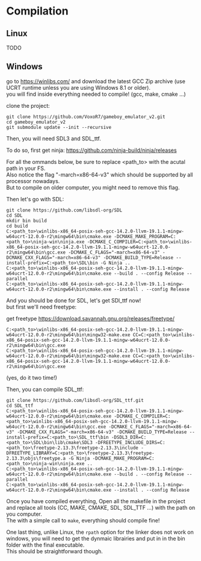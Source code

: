 # Compilation

## Linux

TODO

## Windows

go to https://winlibs.com/ and download the latest GCC Zip archive (use UCRT runtime unless you are using Windows 8.1 or older).  
you will find inside everything needed to compile! (gcc, make, cmake ...)

clone the project:
```
git clone https://github.com/VoxoR7/gameboy_emulator_v2.git
cd gameboy_emulator_v2
git submodule update --init --recursive
```

Then, you will need SDL3 and SDL_ttf.

To do so, first get ninja: https://github.com/ninja-build/ninja/releases

For all the ommands below, be sure to replace <path_to> with the acutal path in your FS.  
Also notice the flag "-march=x86-64-v3" which should be supported by all processor nowadays.  
But to compile on older computer, you might need to remove this flag.

Then let's go with SDL:
```
git clone https://github.com/libsdl-org/SDL
cd SDL
mkdir bin build
cd build
C:<path_to>\winlibs-x86_64-posix-seh-gcc-14.2.0-llvm-19.1.1-mingw-w64ucrt-12.0.0-r2\mingw64\bin\cmake.exe -DCMAKE_MAKE_PROGRAM=C:<path_to>\ninja-win\ninja.exe -DCMAKE_C_COMPILER=C:<path_to>\winlibs-x86_64-posix-seh-gcc-14.2.0-llvm-19.1.1-mingw-w64ucrt-12.0.0-r2\mingw64\bin\gcc.exe -DCMAKE_C_FLAGS="-march=x86-64-v3" -DCMAKE_CXX_FLAGS="-march=x86-64-v3" -DCMAKE_BUILD_TYPE=Release --install-prefix=C:<path_to>\SDL\bin -G Ninja ..
C:<path_to>\winlibs-x86_64-posix-seh-gcc-14.2.0-llvm-19.1.1-mingw-w64ucrt-12.0.0-r2\mingw64\bin\cmake.exe --build . --config Release --parallel
C:<path_to>\winlibs-x86_64-posix-seh-gcc-14.2.0-llvm-19.1.1-mingw-w64ucrt-12.0.0-r2\mingw64\bin\cmake.exe --install . --config Release
```

And you should be done for SDL, let's get SDl_ttf now!  
but first we'll need freetype:

get freetype https://download.savannah.gnu.org/releases/freetype/

```
C:<path_to>\winlibs-x86_64-posix-seh-gcc-14.2.0-llvm-19.1.1-mingw-w64ucrt-12.0.0-r2\mingw64\bin\mingw32-make.exe CC=C:<path_to>\winlibs-x86_64-posix-seh-gcc-14.2.0-llvm-19.1.1-mingw-w64ucrt-12.0.0-r2\mingw64\bin\gcc.exe
C:<path_to>\winlibs-x86_64-posix-seh-gcc-14.2.0-llvm-19.1.1-mingw-w64ucrt-12.0.0-r2\mingw64\bin\mingw32-make.exe CC=C:<path_to>\winlibs-x86_64-posix-seh-gcc-14.2.0-llvm-19.1.1-mingw-w64ucrt-12.0.0-r2\mingw64\bin\gcc.exe
```
(yes, do it two time!)

Then, you can compile SDL_ttf:

```
git clone https://github.com/libsdl-org/SDL_ttf.git
cd SDL_ttf
C:<path_to>\winlibs-x86_64-posix-seh-gcc-14.2.0-llvm-19.1.1-mingw-w64ucrt-12.0.0-r2\mingw64\bin\cmake.exe -DCMAKE_C_COMPILER=C:<path_to>\winlibs-x86_64-posix-seh-gcc-14.2.0-llvm-19.1.1-mingw-w64ucrt-12.0.0-r2\mingw64\bin\gcc.exe -DCMAKE_C_FLAGS="-march=x86-64-v3" -DCMAKE_CXX_FLAGS="-march=x86-64-v3" -DCMAKE_BUILD_TYPE=Release --install-prefix=C:<path_to>\SDL_ttf\bin -DSDL3_DIR=C:<path_to>\SDL\bin\lib\cmake\SDL3 -DFREETYPE_INCLUDE_DIRS=C:<path_to>\freetype-2.13.3\freetype-2.13.3\include -DFREETYPE_LIBRARY=C:<path_to>\freetype-2.13.3\freetype-2.13.3\objs\freetype.a -G Ninja -DCMAKE_MAKE_PROGRAM=C:<path_to>\ninja-win\ninja.exe ..
C:<path_to>\winlibs-x86_64-posix-seh-gcc-14.2.0-llvm-19.1.1-mingw-w64ucrt-12.0.0-r2\mingw64\bin\cmake.exe --build . --config Release --parallel
C:<path_to>\winlibs-x86_64-posix-seh-gcc-14.2.0-llvm-19.1.1-mingw-w64ucrt-12.0.0-r2\mingw64\bin\cmake.exe --install . --config Release
```

Once you have compiled everything, Open all the makefile in the project and replace all tools (CC, MAKE, CMAKE, SDL, SDL_TTF ...) with the path on you computer.  
The with a simple call to `make`, everything should compile fine!

One last thing, unlike Linux, the `rpath` option for the linker does not work on windows, you will need to get the dynmaic librairies and put in in the bin folder with the final executable.  
This should be straightforward though.
